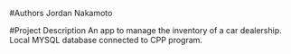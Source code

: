 #Authors
Jordan Nakamoto

#Project Description
An app to manage the inventory of a car dealership. Local MYSQL database connected to CPP program.